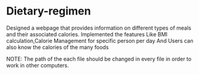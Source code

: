 # Dietary-regimen
Designed a webpage that provides information on different types of
meals and their associated calories.
Implemented the features Like BMI calculation,Calorie Management for
specific person per day And Users can also know the calories of the
many foods

NOTE:
The path of the each file should be changed in every file in order to work in other computers.
